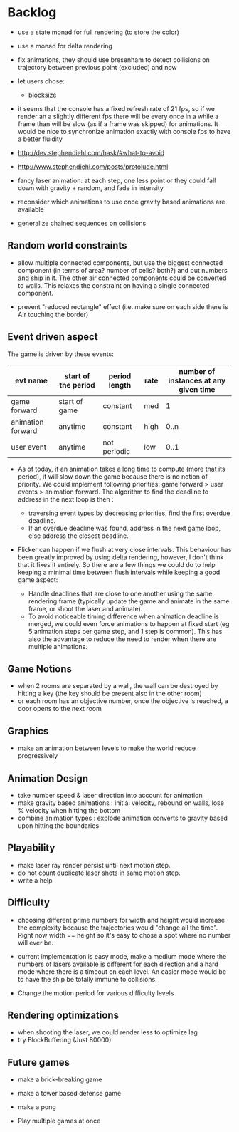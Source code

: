 
# Backlog

- use a state monad for full rendering (to store the color)
- use a monad for delta rendering
- fix animations, they should use bresenham to detect collisions on trajectory
  between previous point (excluded) and now

- let users chose:
  - blocksize

- it seems that the console has a fixed refresh rate of 21 fps, so if we render an a slightly different fps
there will be every once in a while a frame than will be slow (as if a frame was skipped) for animations.
It would be nice to synchronize animation exactly with console fps to have a better fluidity

- http://dev.stephendiehl.com/hask/#what-to-avoid
- http://www.stephendiehl.com/posts/protolude.html

- fancy laser animation: at each step, one less point or they could fall down with gravity + random, and fade in intensity

- reconsider which animations to use once gravity based animations are available
- generalize chained sequences on collisions

## Random world constraints

- allow multiple connected components, but use the biggest connected component
(in terms of area? number of cells? both?) and put numbers and ship in it.
The other air connected components could be converted to walls.
This relaxes the constraint on having a single connected component.

- prevent "reduced rectangle" effect (i.e. make sure on each side there is Air touching the border)

## Event driven aspect
The game is driven by these events:

|evt name         |start of the period|period length|rate|number of instances at any given time|
|-----------------|-------------------|-------------|----|-------------------------------------|
|game forward     |start of game      |constant     |med |1                                    |
|animation forward|anytime            |constant     |high|0..n                                 |
|user event       |anytime            |not periodic |low |0..1                                 |

- As of today, if an animation takes a long time to compute (more that its period), it will slow down
the game because there is no notion of priority. We could implement following priorities:
game forward > user events > animation forward. The algorithm to find the deadline to address in the
next loop is then :
  - traversing event types by decreasing priorities, find the first overdue deadline.
  - If an overdue deadline was found, address in the next game loop, else address
the closest deadline.

- Flicker can happen if we flush at very close intervals. This behaviour has been greatly improved
by using delta rendering, however, I don't think that it fixes it entirely. So there are a few
things we could do to help keeping a minimal time between flush intervals while keeping a good
game aspect:
  - Handle deadlines that are close to one another using the same rendering frame (typically update
the game and animate in the same frame, or shoot the laser and animate).
  - To avoid noticeable timing difference when animation deadline is merged, we could even force animations
to happen at fixed start (eg 5 animation steps per game step, and 1 step is common). This has also
the advantage to reduce the need to render when there are multiple animations.

## Game Notions
- when 2 rooms are separated by a wall, the wall can be destroyed by
hitting a key (the key should be present also in the other room)
- or each room has an objective number, once the objective is reached, a door opens to the next room

## Graphics
- make an animation between levels to make the world reduce progressively

## Animation Design
- take number speed & laser direction into account for animation
- make gravity based animations : initial velocity, rebound on walls, lose % velocity when hitting the bottom
- combine animation types : explode animation converts to gravity based upon hitting the boundaries

## Playability
- make laser ray render persist until next motion step.
- do not count duplicate laser shots in same motion step.
- write a help

## Difficulty
- choosing different prime numbers for width and height would increase the complexity
because the trajectories would "change all the time". Right now width == height so it's easy to chose
a spot where no number will ever be.
- current implementation is easy mode, make a medium mode where the
numbers of lasers available is different for each direction
and a hard mode where there is a timeout on each level.
An easier mode would be to have the ship be totally immune to collisions.

- Change the motion period for various difficulty levels

## Rendering optimizations
- when shooting the laser, we could render less to optimize lag
- try BlockBuffering (Just 80000)

## Future games
- make a brick-breaking game
- make a tower based defense game
- make a pong

- Play multiple games at once
